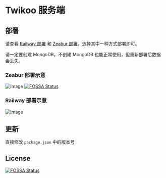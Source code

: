 # Twikoo 服务端

## 部署

请查看 [Railway 部署](https://twikoo.js.org/quick-start.html#railway-%E9%83%A8%E7%BD%B2) 和 [Zeabur 部署](https://twikoo.js.org/quick-start.html#zeabur-%E9%83%A8%E7%BD%B2)，选择其中一种方式部署即可。

请一定要创建 MongoDB，不创建 MongoDB 也能正常使用，但重新部署后数据会丢失。

### Zeabur 部署示意

![image](https://user-images.githubusercontent.com/20182252/218993463-0205670a-9ecb-4b15-9613-47e1e5b7aae1.png)
[![FOSSA Status](https://app.fossa.com/api/projects/git%2Bgithub.com%2FCaoHuifeng%2Ftwikoo-zeabur.svg?type=shield)](https://app.fossa.com/projects/git%2Bgithub.com%2FCaoHuifeng%2Ftwikoo-zeabur?ref=badge_shield)

### Railway 部署示意

![image](https://user-images.githubusercontent.com/20182252/218993400-260f22d2-93c5-4116-ae2e-2ffe28cce393.png)

## 更新

直接修改 `package.json` 中的版本号


## License
[![FOSSA Status](https://app.fossa.com/api/projects/git%2Bgithub.com%2FCaoHuifeng%2Ftwikoo-zeabur.svg?type=large)](https://app.fossa.com/projects/git%2Bgithub.com%2FCaoHuifeng%2Ftwikoo-zeabur?ref=badge_large)